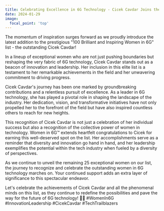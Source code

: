 ```yaml
---
title: Celebrating Excellence in 6G Technology - Cicek Cavdar Joins the Ranks of the 100 Most Efficient Leaders! 
date: 2024-01-29
image:
  focal_point: 'top'
---
```


The momentum of inspiration surges forward as we proudly introduce the latest addition to the prestigious "100 Brilliant and Inspiring Women in 6G" list - the outstanding Cicek Cavdar!

<!--more-->
In a lineup of exceptional women who are not just pushing boundaries but reshaping the very fabric of 6G technology, Cicek Cavdar stands out as a beacon of innovation and leadership. Her inclusion in this elite list is a testament to her remarkable achievements in the field and her unwavering commitment to driving progress.

Cicek Cavdar's journey has been one marked by groundbreaking contributions and a relentless pursuit of excellence. As a leader in 6G technology, she has played a pivotal role in shaping the landscape of the industry. Her dedication, vision, and transformative initiatives have not only propelled her to the forefront of the field but have also inspired countless others to reach for new heights.

This recognition of Cicek Cavdar is not just a celebration of her individual success but also a recognition of the collective power of women in technology. Women in 6G™ extends heartfelt congratulations to Cicek for earning this well-deserved spot on the list. Her accomplishments serve as a reminder that diversity and innovation go hand in hand, and her leadership exemplifies the potential within the tech industry when fueled by a diversity of perspectives.

As we continue to unveil the remaining 25 exceptional women on our list, the journey to recognize and celebrate the outstanding women in 6G technology marches on. Your continued support adds an extra layer of significance to this spectacular endeavor.

Let's celebrate the achievements of Cicek Cavdar and all the phenomenal minds on this list, as they continue to redefine the possibilities and pave the way for the future of 6G technology! 🚀🌐 #WomenIn6G #InnovationLeadership #CicekCavdar #TechTrailblazers